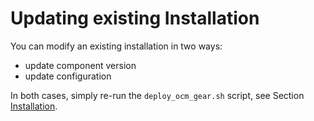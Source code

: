 # Updating existing Installation

You can modify an existing installation in two ways:
- update component version
- update configuration

In both cases, simply re-run the `deploy_ocm_gear.sh` script, see Section [Installation](./installation.md).
